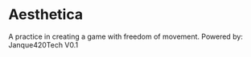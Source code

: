 Aesthetica
==========

A practice in creating a game with freedom of movement.
Powered by: Janque420Tech V0.1
